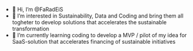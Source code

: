 - 👋 Hi, I’m @FaRadEiS
- 👀 I’m interested in Sustainability, Data and Coding and bring them all togheter to develop solutions that accelerates the sustainable transformation
- 🌱 I’m currently learning coding to develop a MVP / pilot of my idea for SaaS-solution that accelerates financing of sustainable initiatives 


<!---
FaRadEiS/FaRadEiS is a ✨ special ✨ repository because its `README.md` (this file) appears on your GitHub profile.
You can click the Preview link to take a look at your changes.
--->
